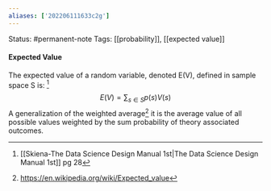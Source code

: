 ```yaml
---
aliases: ['202206111633c2g']
---
```

Status: #permanent-note 
Tags: [[probability]], [[expected value]]

#### Expected Value
The $\text{expected value of a random variable, denoted E(V), defined in sample space S}$ is: [^1]
$$E(V) = \sum_{s \in S}p(s)V(s)$$
A generalization of the weighted average[^2] it is the average value of all possible values weighted by the sum probability of theory associated outcomes.

[^1]: [[Skiena-The Data Science  Design Manual 1st|The Data Science Design Manual 1st]] pg 28
[^2]: https://en.wikipedia.org/wiki/Expected_value